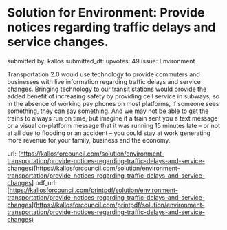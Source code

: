 # Solution for Environment: Provide notices regarding traffic delays and service changes. #

submitted by: kallos
submitted_dt: 
upvotes: 49
issue: Environment

Transportation 2.0 would use technology to provide commuters and businesses with live information regarding traffic delays and service changes. Bringing technology to our transit stations would provide the added benefit of increasing safety by providing cell service in subways; so in the absence of working pay phones on most platforms, if someone sees something, they can say something. And we may not be able to get the trains to always run on time, but imagine if a train sent you a text message or a visual on-platform message that it was running 15 minutes late – or not at all due to flooding or an accident – you could stay at work generating more revenue for your family, business and the economy.

url: (https://kallosforcouncil.com/solution/environment-transportation/provide-notices-regarding-traffic-delays-and-service-changes)[https://kallosforcouncil.com/solution/environment-transportation/provide-notices-regarding-traffic-delays-and-service-changes]
pdf_url: [https://kallosforcouncil.com/printpdf/solution/environment-transportation/provide-notices-regarding-traffic-delays-and-service-changes](https://kallosforcouncil.com/printpdf/solution/environment-transportation/provide-notices-regarding-traffic-delays-and-service-changes)